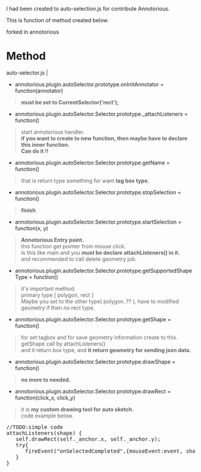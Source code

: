 I had been created to auto-selection.js for contribute Annotorious.

This is function of method created below. <br>

forked in annotorious 


Method
=======
auto-selector.js | <br>

+ annotorious.plugin.autoSelector.prototype.onInitAnnotator = function(annotator)
> **must be set to CurrentSelector('rect');**<br>

+ annotorious.plugin.autoSelector.Selector.prototype._attachListeners = function()
> start annotorious handler.<br>
> **if you want to create to new function, then maybe have to declare this inner function.<br>
> Can do it !!**<br>

+ annotorious.plugin.autoSelector.Selector.prototype.getName = function()
> that is return type something for want **tag box type.**<br>

+ annotorious.plugin.autoSelector.Selector.prototype.stopSelection = function()
> **finish**<br>

+ annotorious.plugin.autoSelector.Selector.prototype.startSelection = function(x, y)
> **Annotorious Entry point.**<br>
> this function get pointer from mouse click. <br>
> Is this like main and you **must be declare attachListeners() in it.**<br>
> and recommended to call delete geometry job.<br>

+ annotorious.plugin.autoSelector.Selector.prototype.getSupportedShapeType = function()
> it's important method.<br>
> primary type [ polygon, rect ] <br>
> Maybe you set to the other type( polygon..?? ), have to modified geometry if then no rect type.

+ annotorious.plugin.autoSelector.Selector.prototype.getShape = function()
> for set tagbox and for save geometry information create to this.<br>
> getShape call by attachListeners()<br>
> and it return box type, and **it return geometry for sending json data.**<br>

+ annotorious.plugin.autoSelector.Selector.prototype.drawShape = function()
> **no more to needed.**

+ annotorious.plugin.autoSelector.Selector.prototype.drawRect = function(click_x, click_y)
> it is __**my custom drawing tool for auto sketch.**__<br>
> code example below.<br>

<pre>
//TODO:simple code
attachListeners(shape) {
   self.drawRect(self._anchor.x, self._anchor.y);
   try{
      fireEvent("onSelectedCompleted",{mouseEvent:event, shape:shape, viewportBounds: getViewportBounds())
   }
}
</pre>
